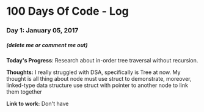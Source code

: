 # 100 Days Of Code - Log

### Day 1: January 05, 2017
##### (delete me or comment me out)

**Today's Progress**: Research about in-order tree traversal without recursion.

**Thoughts:** I really struggled with DSA, specifically is Tree at now. My thought is all thing about node must use struct to demonstrate, moreover, linked-type data structure use struct with pointer to another node to link them together

**Link to work:** Don't have


